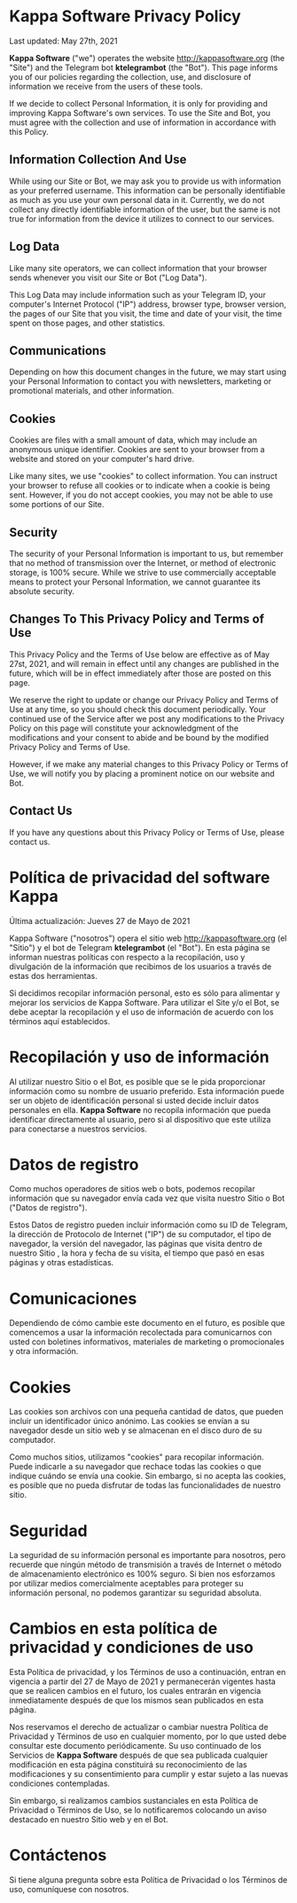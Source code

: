 # Kappa Software Privacy Policy
Last updated: May 27th, 2021

**Kappa Software** ("we") operates the website http://kappasoftware.org (the "Site") and the Telegram bot **ktelegrambot** (the "Bot"). This page informs you of our policies regarding the collection, use, and disclosure of information we receive from the users of these tools.

If we decide to collect Personal Information, it is only for providing and improving Kappa Software's own services. To use the Site and Bot, you must agree with the collection and use of information in accordance with this Policy.

## Information Collection And Use
While using our Site or Bot, we may ask you to provide us with information as your preferred username. This information can be personally identifiable as much as you use your own personal data in it. Currently, we do not collect any directly identifiable information of the user, but the same is not true for information from the device it utilizes to connect to our services.

## Log Data
Like many site operators, we can collect information that your browser sends whenever you visit our Site or Bot ("Log Data").

This Log Data may include information such as your Telegram ID, your computer's Internet Protocol ("IP") address, browser type, browser version, the pages of our Site that you visit, the time and date of your visit, the time spent on those pages, and other statistics.

## Communications
Depending on how this document changes in the future, we may start using your Personal Information to contact you with newsletters, marketing or promotional materials, and other information.

## Cookies
Cookies are files with a small amount of data, which may include an anonymous unique identifier. Cookies are sent to your browser from a website and stored on your computer's hard drive.

Like many sites, we use "cookies" to collect information. You can instruct your browser to refuse all cookies or to indicate when a cookie is being sent. However, if you do not accept cookies, you may not be able to use some portions of our Site.

## Security
The security of your Personal Information is important to us, but remember that no method of transmission over the Internet, or method of electronic storage, is 100% secure. While we strive to use commercially acceptable means to protect your Personal Information, we cannot guarantee its absolute security.

## Changes To This Privacy Policy and Terms of Use
This Privacy Policy and the Terms of Use below are effective as of May 27st, 2021, and will remain in effect until any changes are published in the future, which will be in effect immediately after those are posted on this page.

We reserve the right to update or change our Privacy Policy and Terms of Use at any time, so you should check this document periodically. Your continued use of the Service after we post any modifications to the Privacy Policy on this page will constitute your acknowledgment of the modifications and your consent to abide and be bound by the modified Privacy Policy and Terms of Use.

However, if we make any material changes to this Privacy Policy or Terms of Use, we will notify you by placing a prominent notice on our website and Bot.

## Contact Us
If you have any questions about this Privacy Policy or Terms of Use, please contact us.



# Política de privacidad del software Kappa
Última actualización: Jueves 27 de Mayo de 2021

Kappa Software ("nosotros") opera el sitio web http://kappasoftware.org (el "Sitio") y el bot de Telegram **ktelegrambot** (el "Bot"). En esta página se informan nuestras políticas con respecto a la recopilación, uso y divulgación de la información que recibimos de los usuarios a través de estas dos herramientas.

Si decidimos recopilar información personal, esto es sólo para alimentar y mejorar los servicios de Kappa Software. Para utilizar el Site y/o el Bot, se debe aceptar la recopilación y el uso de información de acuerdo con los términos aquí establecidos.

# Recopilación y uso de información

Al utilizar nuestro Sitio o el Bot, es posible que se le pida proporcionar información como su nombre de usuario preferido. Esta información puede ser un objeto de identificación personal si usted decide incluir datos personales en ella. **Kappa Software** no recopila información que pueda identificar directamente al usuario, pero si al dispositivo que este utiliza para conectarse a nuestros servicios.

# Datos de registro
Como muchos operadores de sitios web o bots, podemos recopilar información que su navegador envía cada vez que visita nuestro Sitio o Bot ("Datos de registro").

Estos Datos de registro pueden incluir información como su ID de Telegram, la dirección de Protocolo de Internet ("IP") de su computador, el tipo de navegador, la versión del navegador, las páginas que visita dentro de  nuestro Sitio , la hora y fecha de su visita, el tiempo que pasó en esas páginas y otras estadísticas.

# Comunicaciones
Dependiendo de cómo cambie este documento en el futuro, es posible que comencemos a usar la información recolectada para comunicarnos con usted con boletines informativos, materiales de marketing o promocionales y otra información.

# Cookies
Las cookies son archivos con una pequeña cantidad de datos, que pueden incluir un identificador único anónimo. Las cookies se envían a su navegador desde un sitio web y se almacenan en el disco duro de su computador.

Como muchos sitios, utilizamos "cookies" para recopilar información. Puede indicarle a su navegador que rechace todas las cookies o que indique cuándo se envía una cookie. Sin embargo, si no acepta las cookies, es posible que no pueda disfrutar de todas las funcionalidades de nuestro sitio.

# Seguridad
La seguridad de su información personal es importante para nosotros, pero recuerde que ningún método de transmisión a través de Internet o método de almacenamiento electrónico es 100% seguro. Si bien nos esforzamos por utilizar medios comercialmente aceptables para proteger su información personal, no podemos garantizar su seguridad absoluta.

# Cambios en esta política de privacidad y condiciones de uso
Esta Política de privacidad, y los Términos de uso a continuación, entran en vigencia a partir del 27 de Mayo de 2021 y permanecerán vigentes hasta que se realicen cambios en el futuro, los cuales entrarán en vigencia inmediatamente después de que los mismos sean publicados en esta página.

Nos reservamos el derecho de actualizar o cambiar nuestra Política de Privacidad y Términos de uso en cualquier momento, por lo que usted debe consultar este documento periódicamente. Su uso continuado de los Servicios de **Kappa Software** después de que sea publicada cualquier modificación en esta página constituirá su reconocimiento de las modificaciones y su consentimiento para cumplir y estar sujeto a las nuevas condiciones contempladas.

Sin embargo, si realizamos cambios sustanciales en esta Política de Privacidad o Términos de Uso, se lo notificaremos colocando un aviso destacado en nuestro Sitio web y en el Bot.

# Contáctenos
Si tiene alguna pregunta sobre esta Política de Privacidad o los Términos de uso, comuníquese con nosotros.
